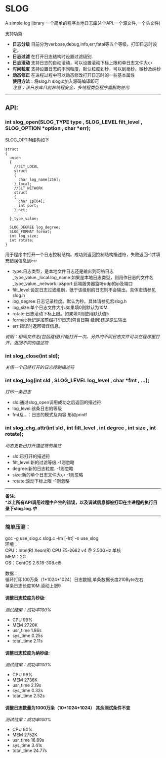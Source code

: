 # SLOG
A simple log library
一个简单的程序本地日志库(4个API.一个源文件,一个头文件)

支持功能:
* **日志分级** 目前分为verbose,debug,info,err,fatal等五个等级，打印日志时设定。  
* **日志过滤** 在打开日志结构时设置过滤级别.  
* **日志滚动** 支持日志的自动滚动，可以设置滚动下标上限和单日志文件大小  
* **时间粒度** 支持设置日志的不同粒度，默认粒度到秒，可以到毫秒，微秒及纳秒  
* **动态修正** 在进程过程中可以动态修改打开日志时的一些基本属性  
**使用方法**：将slog.h slog.c加入源码编译即可  
_注意：该日志库目前非线程安全，多线程类型程序需斟酌使用._

---
## API:
### int slog_open(SLOG_TYPE type , SLOG_LEVEL filt_level , SLOG_OPTION *option , char *err);
SLOG_OPTIN结构如下  
```
struct
{
  union
  {
    //SLT_LOCAL
    struct
    {
      char log_name[256]; 
    }_local;
    //SLT_NETWORK
    struct
    {
      char ip[64];
      int port;
    }_net;
    
  }_type_value;

  SLOG_DEGREE log_degree;
  SLOG_FORMAT format;
  int log_size;
  int rotate;  
}
```
用于程序中打开一个日志控制结构。成功则返回控制结构描述符，失败返回-1并填充错误信息到err  
* type:日志类型，是本地文件日志还是输出到网络日志   
 _type_value._local.log_name:如果是本地日志类型，则用作日志的文件名  
 _type_value._network.ip&port:远端服务器监听udp的ip及端口  
* filt_level:设定日志过滤级别，低于该级别的日志则不会输出。具体宏请参见slog.h  
* log_degree:日志记录粒度。默认为秒。具体请参见宏slog.h  
* log_size:单个日志文件大小.如果填0则默认为10M.  
* rotate:日志滚动下标上限。如果填0则使用默认值5  
* format:标记是加前缀打印日志(包含日期 级别)还是原生输出  
* err:错误时返回错误信息。  

_说明：相同文件名(包括路径)只能打开一次。另外的不同日志文件可以在程序里打开，返回不同的描述符_


### int slog_close(int sld);
_关闭一个已经打开的日志控制描述符_ 

### int slog_log(int sld , SLOG_LEVEL log_level , char *fmt , ...);  
_打印一条日志_  
* sld:通过slog_open调用成功之后返回的描述符  
* log_level:该条日志的等级  
* fmt及...：日志的模式及内容 形如printf  

### int slog_chg_attr(int sld , int filt_level , int degree , int size , int rotate);  
_动态更新已打开描述符的属性_  
* sld:已打开的描述符  
* filt_level:新的过滤等级.-1则忽略  
* degree:新的日志粒度. -1则忽略  
* size:新的单个日志文件大小 -1则忽略  
* rotate:滚动下标上限 -1则忽略  

---
**备注:**    
***以上所有API调用过程中产生的错误，以及调试信息都被打印在主进程的执行目录下slog.log.*中***    

---
### 简单压测：  
gcc -g use_slog.c slog.c -lm [-lrt] -o use_slog  
环境：  
CPU：Intel(R) Xeon(R) CPU E5-2682 v4 @ 2.50GHz 单核  
MEM：2G  
OS：CentOS 2.6.18-308.el5  

数据：  
循环打印100万条（1\*1024\*1024）日志数据,单条数据长度210Byte左右  
单条日志长度10M.滚动上限9  

#### 调整日志粒度为秒级:
_测试结果：成功率100%_  
* CPU 99%  
* MEM 2720K    
* usr_time 1.86s  
* sys_time 0.25s  
* total_time 2.11s  


#### 调整日志粒度为纳秒级:
_测试结果：成功率100%_  
* CPU 99%
* MEM 2736K
* usr_time 2.19s
* sys_time 0.32s
* total_time 2.52s

#### 调整日志数量为1000万条（10\*1024\*1024） 其余测试条件不变
_测试结果：成功率100%_  
* CPU 90%
* MEM 2752K
* usr_time 18.89s
* sys_time 3.41s
* total_time 24.77s

